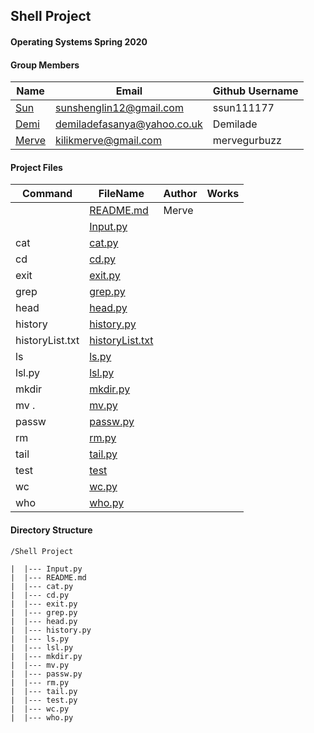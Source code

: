 ## Shell Project
#### Operating Systems Spring 2020

#### Group Members

| Name                          | Email       | Github Username |
| ----------------------------- | ----------- | --------------- |
| [Sun](https://github.com/ssun111177/5143-OpSys-Sun/tree/master/Assignments/shell)| sunshenglin12@gmail.com  | ssun111177   |
| [Demi](https://github.com/Demilade/5143-OS-Fasanya/tree/master/Assignments/P01-Shell) | demiladefasanya@yahoo.co.uk   | Demilade   |
| [Merve](https://github.com/mervegurbuzz/shell.git) | kilikmerve@gmail.com | mervegurbuzz |

#### Project Files

| Command | FileName       | Author | Works |
| ------- | -------------- | ------ | ----- |
|         | [README.md](README.md) | Merve |     |
|         | [Input.py](https://github.com/OS-Shell-group-project/shell/blob/master/Input.py)| 
| cat     | [cat.py](https://github.com/OS-Shell-group-project/shell/blob/master/cat.py)|
| cd      | [cd.py](https://github.com/OS-Shell-group-project/shell/blob/master/cd.py)|
| exit    | [exit.py](https://github.com/OS-Shell-group-project/shell/blob/master/exit.py)|
| grep    | [grep.py](https://github.com/OS-Shell-group-project/shell/blob/master/grep.py)|
| head    | [head.py](https://github.com/OS-Shell-group-project/shell/blob/master/head.py)|
| history | [history.py](https://github.com/OS-Shell-group-project/shell/blob/master/history.py)|
| historyList.txt | [historyList.txt]()
| ls      | [ls.py](https://github.com/OS-Shell-group-project/shell/blob/master/ls.py)|
| lsl.py  | [lsl.py]() |
| mkdir   | [mkdir.py](https://github.com/OS-Shell-group-project/shell/blob/master/mkdir.py)|
| mv .    | [mv.py]() |
| passw   | [passw.py](https://github.com/OS-Shell-group-project/shell/blob/master//passw.py)|
| rm      | [rm.py](https://github.com/OS-Shell-group-project/shell/blob/master/rm.py)|
| tail    | [tail.py](https://github.com/OS-Shell-group-project/shell/blob/master/tail.py)|
| test    | [test]() |
| wc      | [wc.py](https://github.com/OS-Shell-group-project/shell/blob/master/wc.py)|
| who     | [who.py](https://github.com/OS-Shell-group-project/shell/blob/master/who.py)|
 

#### Directory Structure

```
/Shell Project

|  |--- Input.py
|  |--- README.md
|  |--- cat.py
|  |--- cd.py
|  |--- exit.py
|  |--- grep.py
|  |--- head.py
|  |--- history.py
|  |--- ls.py
|  |--- lsl.py
|  |--- mkdir.py
|  |--- mv.py
|  |--- passw.py
|  |--- rm.py
|  |--- tail.py
|  |--- test.py
|  |--- wc.py
|  |--- who.py

